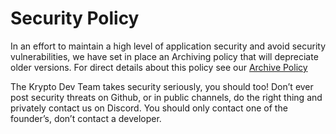 # Security Policy



In an effort to maintain a high level of application security and avoid security vulnerabilities, we have set in place an Archiving policy that will depreciate older versions. For direct details about this policy see our [Archive Policy](https://github.com/jdc20181/Krypto/tree/master/Releases#archiving-policy)


The Krypto Dev Team takes security seriously, you should too! Don’t ever post security threats on Github, or in public channels, do the right thing and privately contact us on Discord. You should only contact one of the founder’s, don’t contact a developer. 

